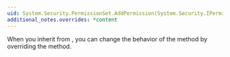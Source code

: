 ```yaml
---
uid: System.Security.PermissionSet.AddPermission(System.Security.IPermission)
additional_notes.overrides: *content
---
```


<p>When you inherit from <xref href="System.Security.PermissionSet"></xref>, you can change the behavior of the <xref href="System.Security.PermissionSet.AddPermission(System.Security.IPermission)"></xref> method by overriding the <xref href="System.Security.PermissionSet.AddPermissionImpl(System.Security.IPermission)"></xref> method.</p>



